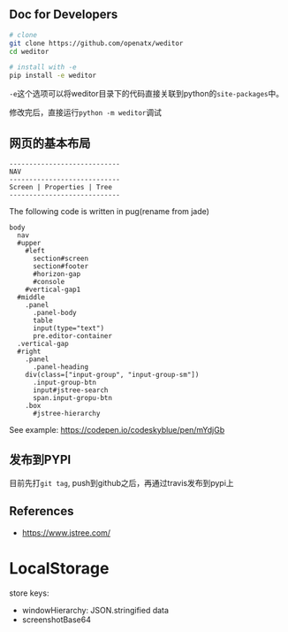 ## Doc for Developers
```bash
# clone
git clone https://github.com/openatx/weditor
cd weditor

# install with -e
pip install -e weditor
```

`-e`这个选项可以将weditor目录下的代码直接关联到python的`site-packages`中。


修改完后，直接运行`python -m weditor`调试

## 网页的基本布局
```
----------------------------
NAV
----------------------------
Screen | Properties | Tree
----------------------------
```

The following code is written in pug(rename from jade)

```pug
body
  nav
  #upper
    #left
      section#screen
      section#footer
      #horizon-gap
      #console
    #vertical-gap1
  #middle
    .panel
      .panel-body
      table
      input(type="text")
      pre.editor-container
  .vertical-gap
  #right
    .panel
      .panel-heading
    div(class=["input-group", "input-group-sm"])
      .input-group-btn
      input#jstree-search
      span.input-gropu-btn
    .box
      #jstree-hierarchy

```


See example: https://codepen.io/codeskyblue/pen/mYdjGb

## 发布到PYPI
目前先打`git tag`, push到github之后，再通过travis发布到pypi上

## References
- https://www.jstree.com/

# LocalStorage
store keys:

- windowHierarchy: JSON.stringified data
- screenshotBase64